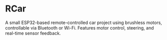 # RCar
A small ESP32-based remote-controlled car project using brushless motors, controllable via Bluetooth or Wi-Fi. Features motor control, steering, and real-time sensor feedback.

